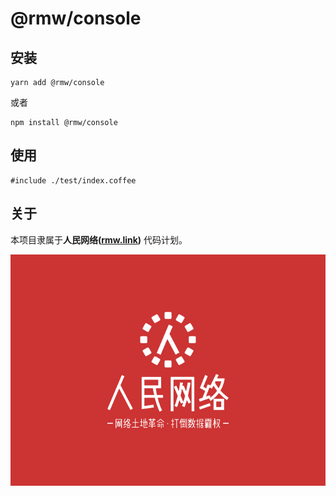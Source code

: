# @rmw/console

##  安装

```
yarn add @rmw/console
```

或者

```
npm install @rmw/console
```

## 使用

```
#include ./test/index.coffee
```

## 关于

本项目隶属于**人民网络([rmw.link](//rmw.link))** 代码计划。

![人民网络](https://raw.githubusercontent.com/rmw-link/logo/master/rmw.red.bg.svg)
